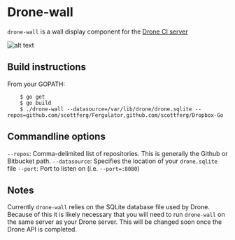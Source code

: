 Drone-wall
==========

`drone-wall` is a wall display component for the [Drone CI server](https://github.com/drone/drone)

![alt text](https://camo.githubusercontent.com/8fe545fe1a31ff6948059cbc55f87997382c4a7b/687474703a2f2f692e696d6775722e636f6d2f517342773756342e706e67 "Wall display")

## Build instructions

From your GOPATH:

        $ go get
        $ go build
        $ ./drone-wall --datasource=/var/lib/drone/drone.sqlite --repos=github.com/scottferg/Fergulator,github.com/scottferg/Dropbox-Go

## Commandline options

`--repos`: Comma-delimited list of repositories. This is generally the Github or Bitbucket path.
`--datasource`: Specifies the location of your `drone.sqlite` file
`--port`: Port to listen on (i.e. `--port=:8080`)

## Notes

Currently `drone-wall` relies on the SQLite database file used by Drone. Because of this it is likely necessary
that you will need to run `drone-wall` on the same server as your Drone server. This will be changed soon once the
Drone API is completed.
